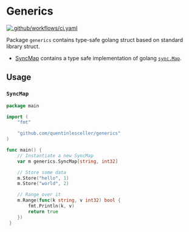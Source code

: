 # Generics

[![.github/workflows/ci.yaml](https://github.com/quentinlesceller/generics/actions/workflows/ci.yaml/badge.svg)](https://github.com/quentinlesceller/generics/actions/workflows/ci.yaml)

Package `generics` contains type-safe golang struct based on standard library struct.

- [SyncMap](syncmap.go) contains a type safe implementation of golang [`sync.Map`](https://pkg.go.dev/sync?utm_source=godoc#Map).


## Usage


### `SyncMap`


```go
package main

import (
    "fmt"

    "github.com/quentinlesceller/generics"
)

func main() {
    // Instantiate a new SyncMap
    var m generics.SyncMap[string, int32]

    // Store some data
    m.Store("hello", 1)
    m.Store("world", 2)

    // Range over it
    m.Range(func(k string, v int32) bool {
        fmt.Println(k, v)
        return true
    })
 }